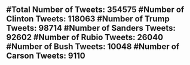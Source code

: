#Total Number of Tweets: 354575 
#Number of Clinton Tweets: 118063
#Number of Trump Tweets: 98714
#Number of Sanders Tweets: 92602
#Number of Rubio Tweets: 26040
#Number of Bush Tweets: 10048
#Number of Carson Tweets: 9110
---
